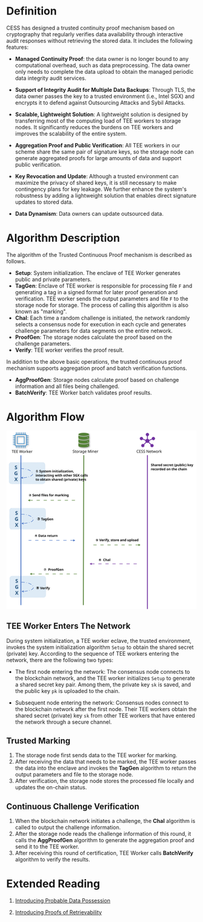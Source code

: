 # Definition

CESS has designed a trusted continuity proof mechanism based on cryptography that regularly verifies data availability through interactive audit responses without retrieving the stored data. It includes the following features:

- **Managed Continuity Proof**: the data owner is no longer bound to any computational overhead, such as data preprocessing. The data owner only needs to complete the data upload to obtain the managed periodic data integrity audit services.

- **Support of Integrity Audit for Multiple Data Backups**:  Through TLS, the data owner passes the key to a trusted environment (i.e., Intel SGX) and encrypts it to defend against Outsourcing Attacks and Sybil Attacks.

- **Scalable, Lightweight Solution**: A lightweight solution is designed by transferring most of the computing load of TEE workers to storage nodes. It significantly reduces the burdens on TEE workers and improves the scalability of the entire system.

- **Aggregation Proof and Public Verification**: All TEE workers in our scheme share the same pair of signature keys, so the storage node can generate aggregated proofs for large amounts of data and support public verification.

- **Key Revocation and Update**: Although a trusted environment can maximize the privacy of shared keys, it is still necessary to make contingency plans for key leakage. We further enhance the system's robustness by adding a lightweight solution that enables direct signature updates to stored data.

- **Data Dynamism**: Data owners can update outsourced data.

# Algorithm Description

The algorithm of the Trusted Continuous Proof mechanism is described as follows.

- **Setup**: System initialization. The enclave of TEE Worker generates public and private parameters.
- **TagGen**: Enclave of TEE worker is responsible for processing file `F` and generating a tag in a signed format for later proof generation and verification. TEE worker sends the output parameters and file `F` to the storage node for storage. The process of calling this algorithm is also known as "marking".
- **Chal**: Each time a random challenge is initiated, the network randomly selects a consensus node for execution in each cycle and generates challenge parameters for data segments on the entire network.
- **ProofGen**: The storage nodes calculate the proof based on the challenge parameters.
- **Verify**: TEE worker verifies the proof result.

In addition to the above basic operations, the trusted continuous proof mechanism supports aggregation proof and batch verification functions.

- **AggProofGen**: Storage nodes calculate proof based on challenge information and all files being challenged.
- **BatchVerify**: TEE Worker batch validates proof results.

# Algorithm Flow

![Algorithm Flow 01](../../assets/ref/in-depth-feat/tcp/algorithm-flow-01.svg)

## TEE Worker Enters The Network

During system initialization, a TEE worker eclave, the trusted environment, invokes the system initialization algorithm `Setup` to obtain the shared secret (private) key. According to the sequence of TEE workers entering the network, there are the following two types:

- The first node entering the network: The consensus node connects to the blockchain network, and the TEE worker initializes `Setup` to generate a shared secret key pair. Among them, the private key `sk` is saved, and the public key `pk` is uploaded to the chain.

- Subsequent node entering the network: Consensus nodes connect to the blockchain network after the first node. Their TEE workers obtain the shared secret (private) key `sk` from other TEE workers that have entered the network through a secure channel.

## Trusted Marking

1. The storage node first sends data to the TEE worker for marking.
2. After receiving the data that needs to be marked, the TEE worker passes the data into the enclave and invokes the **TagGen** algorithm to return the output parameters and file to the storage node.
3. After verification, the storage node stores the processed file locally and updates the on-chain status.

## Continuous Challenge Verification

1. When the blockchain network initiates a challenge, the **Chal** algorithm is called to output the challenge information.
2. After the storage node reads the challenge information of this round, it calls the **AggProofGen** algorithm to generate the aggregation proof and send it to the TEE worker.
3. After receiving this round of certification, TEE Worker calls **BatchVerify** algorithm to verify the results.

# Extended Reading

1. [Introducing Probable Data Possession](https://dl.acm.org/doi/abs/10.1145/1315245.1315318)

2. [Introducing Proofs of Retrievability](https://link.springer.com/article/10.1007/s00145-012-9129-2)
